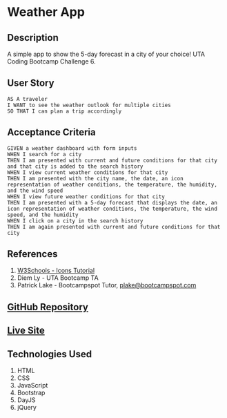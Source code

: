# Weather App

## Description
A simple app to show the 5-day forecast in a city of your choice! UTA Coding Bootcamp Challenge 6.

## User Story
```
AS A traveler
I WANT to see the weather outlook for multiple cities
SO THAT I can plan a trip accordingly
```
## Acceptance Criteria
```
GIVEN a weather dashboard with form inputs
WHEN I search for a city
THEN I am presented with current and future conditions for that city and that city is added to the search history
WHEN I view current weather conditions for that city
THEN I am presented with the city name, the date, an icon representation of weather conditions, the temperature, the humidity, and the wind speed
WHEN I view future weather conditions for that city
THEN I am presented with a 5-day forecast that displays the date, an icon representation of weather conditions, the temperature, the wind speed, and the humidity
WHEN I click on a city in the search history
THEN I am again presented with current and future conditions for that city
```
## References
1. <a href="https://www.w3schools.com/icons/"> W3Schools - Icons Tutorial</a>
2. Diem Ly - UTA Bootcamp TA
2. Patrick Lake - Bootcampspot Tutor, plake@bootcampspot.com



## <a href="https://github.com/bmancuso3/weather-app">GitHub Repository</a>

## <a href="https://bmancuso3.github.io/weather-app">Live Site</a>

## Technologies Used
1. HTML
2. CSS
3. JavaScript
4. Bootstrap
5. DayJS
6. jQuery